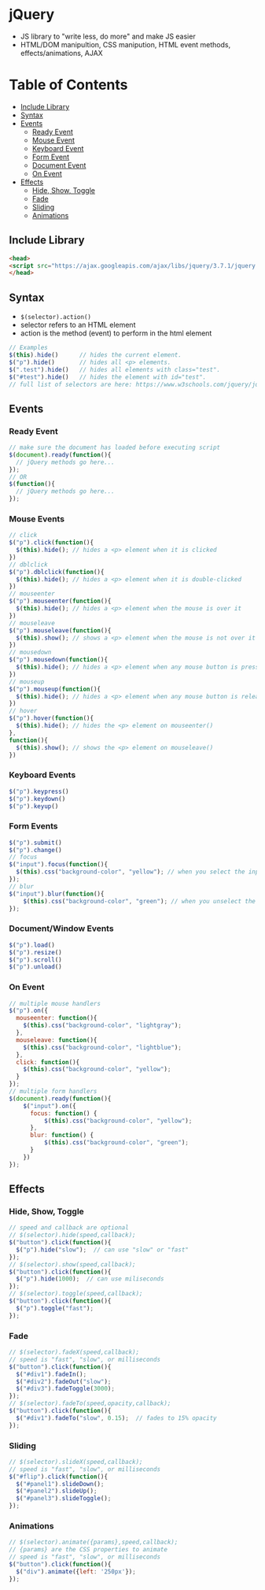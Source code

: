 # jQuery
- JS library to "write less, do more" and make JS easier
- HTML/DOM manipultion, CSS manipution, HTML event methods, effects/animations, AJAX

# Table of Contents
- [Include Library](#include-library)
- [Syntax](#syntax)
- [Events](#events)
  - [Ready Event](#ready-event)
  - [Mouse Event](#mouse-event)
  - [Keyboard Event](#keyboard-event)
  - [Form Event](#form-event)
  - [Document Event](#document-event)
  - [On Event](#on-event)
- [Effects](#effects)
  - [Hide, Show, Toggle](#hide-show-toggle)
  - [Fade](#fade)
  - [Sliding](#sliding)
  - [Animations](#animations)

## Include Library <a name="include-library"></a>
```html
<head>
<script src="https://ajax.googleapis.com/ajax/libs/jquery/3.7.1/jquery.min.js"></script>
</head>
```
## Syntax
- ```$(selector).action()```
- selector refers to an HTML element
- action is the method (event) to perform in the html element
```javascript
// Examples
$(this).hide()      // hides the current element.
$("p").hide()       // hides all <p> elements.
$(".test").hide()   // hides all elements with class="test".
$("#test").hide()   // hides the element with id="test".
// full list of selectors are here: https://www.w3schools.com/jquery/jquery_ref_selectors.asp
```
## Events
### Ready Event <a name="ready-event"></a>
```javascript
// make sure the document has loaded before executing script
$(document).ready(function(){
  // jQuery methods go here...
});
// OR 
$(function(){
  // jQuery methods go here...
});
```
### Mouse Events <a name="mouse-event"></a>
```javascript
// click
$("p").click(function(){
  $(this).hide(); // hides a <p> element when it is clicked
})
// dblclick
$("p").dblclick(function(){
  $(this).hide(); // hides a <p> element when it is double-clicked
})
// mouseenter
$("p").mouseenter(function(){
  $(this).hide(); // hides a <p> element when the mouse is over it
})
// mouseleave
$("p").mouseleave(function(){
  $(this).show(); // shows a <p> element when the mouse is not over it
})
// mousedown
$("p").mousedown(function(){
  $(this).hide(); // hides a <p> element when any mouse button is pressed
})
// mouseup
$("p").mouseup(function(){
  $(this).hide(); // hides a <p> element when any mouse button is released
})
// hover
$("p").hover(function(){
  $(this).hide(); // hides the <p> element on mouseenter()
},
function(){
  $(this).show(); // shows the <p> element on mouseleave()
})
```
### Keyboard Events <a name="keyboard-event"></a>
```javascript
$("p").keypress()
$("p").keydown()
$("p").keyup()
```
### Form Events <a name="form-event"></a>
```javascript
$("p").submit()
$("p").change()
// focus
$("input").focus(function(){
  $(this).css("background-color", "yellow"); // when you select the input field it will turn yellow
});
// blur
$("input").blur(function(){
    $(this).css("background-color", "green"); // when you unselect the input field it will turn green
});
```
### Document/Window Events <a name="document-event"></a>
```javascript
$("p").load()
$("p").resize()
$("p").scroll()
$("p").unload()
```
### On Event <a name="on-event"></a>
```javascript
// multiple mouse handlers
$("p").on({
  mouseenter: function(){
    $(this).css("background-color", "lightgray");
  },
  mouseleave: function(){
    $(this).css("background-color", "lightblue");
  },
  click: function(){
    $(this).css("background-color", "yellow");
  }
});
// multiple form handlers
$(document).ready(function(){
  	$("input").on({
      focus: function() {
          $(this).css("background-color", "yellow");
      }, 
      blur: function() {
          $(this).css("background-color", "green");
      } 
	})
});
```
## Effects
### Hide, Show, Toggle <a name="hide-show-toggle"></a>
```javascript
// speed and callback are optional
// $(selector).hide(speed,callback);
$("button").click(function(){
  $("p").hide("slow");  // can use "slow" or "fast"
});
// $(selector).show(speed,callback);
$("button").click(function(){
  $("p").hide(1000);  // can use miliseconds
});
// $(selector).toggle(speed,callback);
$("button").click(function(){
  $("p").toggle("fast");
});
```
### Fade
```javascript
// $(selector).fadeX(speed,callback);
// speed is "fast", "slow", or milliseconds
$("button").click(function(){
  $("#div1").fadeIn();
  $("#div2").fadeOut("slow");
  $("#div3").fadeToggle(3000);
});
// $(selector).fadeTo(speed,opacity,callback);
$("button").click(function(){
  $("#div1").fadeTo("slow", 0.15);  // fades to 15% opacity
});
```
### Sliding
```javascript
// $(selector).slideX(speed,callback);
// speed is "fast", "slow", or milliseconds
$("#flip").click(function(){
  $("#panel1").slideDown();
  $("#panel2").slideUp();
  $("#panel3").slideToggle();
});
```
### Animations
```javascript
// $(selector).animate({params},speed,callback);
// {params} are the CSS properties to animate
// speed is "fast", "slow", or milliseconds
$("button").click(function(){
  $("div").animate({left: '250px'});
});
```